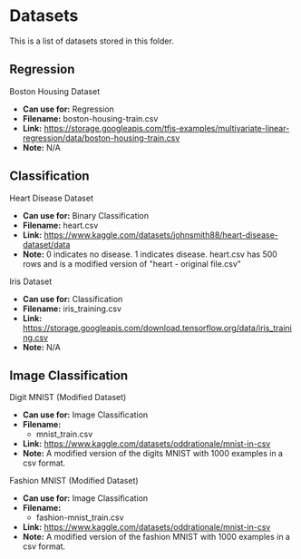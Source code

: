 <h1>Datasets</h1>
This is a list of datasets stored in this folder.

<h2>Regression</h2>

Boston Housing Dataset
- **Can use for:** Regression
- **Filename:** boston-housing-train.csv
- **Link:** https://storage.googleapis.com/tfjs-examples/multivariate-linear-regression/data/boston-housing-train.csv
- **Note:** N/A

<h2>Classification</h2>

Heart Disease Dataset
- **Can use for:** Binary Classification
- **Filename:** heart.csv
- **Link:** https://www.kaggle.com/datasets/johnsmith88/heart-disease-dataset/data
- **Note:** 0 indicates no disease. 1 indicates disease. heart.csv has 500 rows and is a modified version of "heart - original file.csv"

Iris Dataset
- **Can use for:** Classification
- **Filename:** iris_training.csv
- **Link:** https://storage.googleapis.com/download.tensorflow.org/data/iris_training.csv
- **Note:** N/A

<h2>Image Classification</h2>

Digit MNIST (Modified Dataset)
- **Can use for:** Image Classification
- **Filename:** 
    - mnist_train.csv
- **Link:** https://www.kaggle.com/datasets/oddrationale/mnist-in-csv
- **Note:** A modified version of the digits MNIST with 1000 examples in a csv format.

Fashion MNIST (Modified Dataset)
- **Can use for:** Image Classification
- **Filename:** 
    - fashion-mnist_train.csv
- **Link:** https://www.kaggle.com/datasets/oddrationale/mnist-in-csv
- **Note:** A modified version of the fashion MNIST with 1000 examples in a csv format.